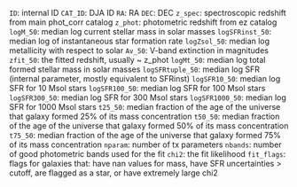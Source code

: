 `ID`: internal ID
`CAT_ID`: DJA ID
`RA`: RA
`DEC`: DEC
`z_spec`: spectroscopic redshift from main phot_corr catalog
`z_phot`: photometric redshift from ez catalog
`logM_50`: median log current stellar mass in solar masses
`logSFRinst_50`: median log of instantaneous star formation rate 
`logZsol_50`: median log metallicity with respect to solar 
`Av_50`: V-band extinction in magnitudes 
`zfit_50`: the fitted redshift, usually ~ z_phot
`logMt_50`: median log total formed stellar mass in solar masses
`logSFRtuple_50`: median log SFR (internal parameter, mostly equivalent to SFRinst)
`logSFR10_50`: median log SFR for 10 Msol stars
`logSFR100_50`: median log SFR for 100 Msol stars
`logSFR300_50`: median log SFR for 300 Msol stars
`logSFR1000_50`: median log SFR for 1000 Msol stars
`t25_50`: median fraction of the age of the universe that galaxy formed 25% of its mass concentration
`t50_50`: median fraction of the age of the universe that galaxy formed 50% of its mass concentration
`t75_50`: median fraction of the age of the universe that galaxy formed 75% of its mass concentration
`nparam`: number of tx parameters 
`nbands`: number of good photometric bands used for the fit
`chi2`: the fit likelihood
`fit_flags`: flags for galaxies that: have nan values for mass, have SFR uncertainties > cutoff, are flagged as a star, or have extremely large chi2
